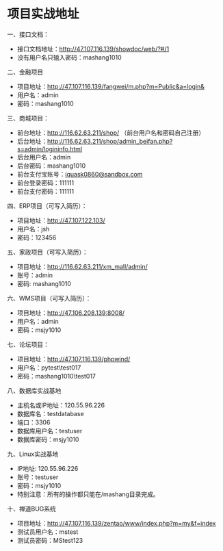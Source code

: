 # 项目实战地址
一、接口文档：
* 接口文档地址：http://47.107.116.139/showdoc/web/?#/1
* 没有用户名只输入密码：mashang1010

二、金融项目
* 项目地址：http://47.107.116.139/fangwei/m.php?m=Public&a=login&
* 用户名：admin
* 密码：mashang1010

三、商城项目：
* 前台地址：http://116.62.63.211/shop/   （前台用户名和密码自己注册）
* 后台地址：http://116.62.63.211/shop/admin_beifan.php?s=admin/logininfo.html
* 后台用户名：admin
* 后台密码：mashang1010
* 前台支付宝账号：iquask0860@sandbox.com
* 前台登录密码：111111
* 前台支付密码：111111

四、ERP项目（可写入简历）：
* 项目地址：http://47.107.122.103/
* 用户名：jsh
* 密码：123456

五、家政项目（可写入简历）：
* 项目地址：http://116.62.63.211/xm_mall/admin/
* 账号：admin
* 密码: mashang1010

六、WMS项目（可写入简历）：
* 项目地址：http://47.106.208.139:8008/
* 用户名：admin
* 密码：msjy1010

七、论坛项目：
* 项目地址：http://47.107.116.139/phpwind/
* 用户名：pytest\test017
* 密码：mashang1010\test017

八、数据库实战基地
* 主机名或IP地址：120.55.96.226
* 数据库名：testdatabase
* 端口：3306
* 数据库用户名：testuser
* 数据库密码：msjy1010

九、Linux实战基地
* IP地址: 120.55.96.226
* 账号：testuser
* 密码：msjy1010
* 特别注意：所有的操作都只能在/mashang目录完成。

十、禅道BUG系统
* 项目地址：http://47.107.116.139/zentao/www/index.php?m=my&f=index
* 测试员用户名：mstest
* 测试员密码：MStest123